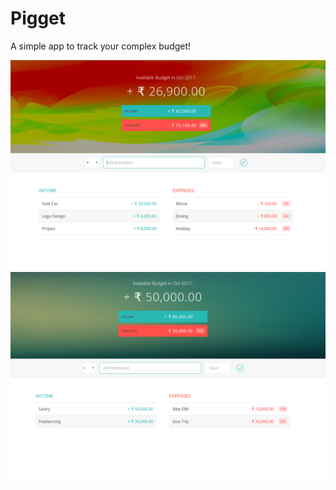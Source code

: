 # Pigget
A simple app to track your complex budget!



![Pigget](Screenshot-1.png?raw=true "Oops!")
![Pigget](Screenshot-2.png?raw=true "Oops!")
